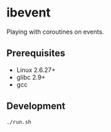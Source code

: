 # ibevent

Playing with coroutines on events.

## Prerequisites

* Linux 2.6.27+
* glibc 2.9+
* gcc

## Development

```bash
./run.sh
```
